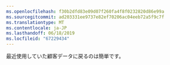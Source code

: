 ```yaml
---
ms.openlocfilehash: f30b2dfd83e09d07f260fa4f8f0232820d86e99a
ms.sourcegitcommit: ad203331ee9737e82ef70206ac04eeb72a5f9c7f
ms.translationtype: MT
ms.contentlocale: ja-JP
ms.lasthandoff: 06/18/2019
ms.locfileid: "67229434"
---
```

最近使用していた顧客データに戻るのは簡単です。